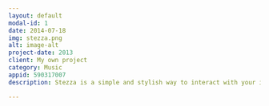 ```yaml
---
layout: default
modal-id: 1
date: 2014-07-18
img: stezza.png
alt: image-alt
project-date: 2013
client: My own project
category: Music
appid: 590317007
description: Stezza is a simple and stylish way to interact with your iTunes media library. It has all of the standard iPod features, wrapped in a easy to use interface that suits an active lifestyle.<br><br>"Stezza is meant to be quick, easy and accessible. If that’s all you’re after, look no further."<br>- Cult of Mac<br><br>

---
```

